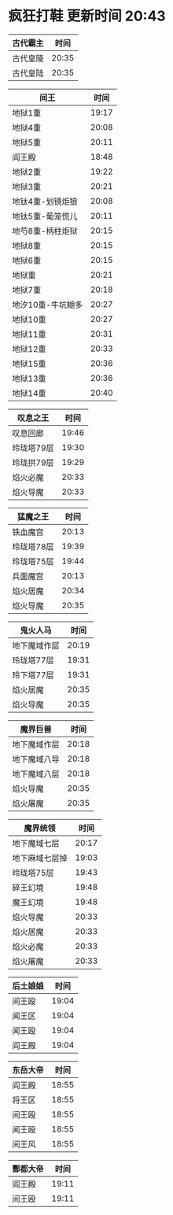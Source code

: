 # 疯狂打鞋 更新时间 20:43

| 古代霸主   | 时间    |
|--------|-------|
| 古代皇陵 | 20:35 |
| 古代皇陆 | 20:35 |

| 间王   | 时间    |
|--------|-------|
| 地狱1重 | 19:17 |
| 地狱4重 | 20:08 |
| 地狱5重 | 20:11 |
| 阎王殿 | 18:48 |
| 地狱2重 | 19:22 |
| 地狱3重 | 20:21 |
| 地钛4重-划镜炬狼 | 20:08 |
| 地钛5重-葡笼慌儿 | 20:11 |
| 地芍8重-柄柱炬狱 | 20:15 |
| 地狱8重 | 20:15 |
| 地狱6重 | 20:15 |
| 地狱重 | 20:21 |
| 地狱7重 | 20:18 |
| 地汐10重-牛坑糊多 | 20:27 |
| 地狱10重 | 20:27 |
| 地狱11重 | 20:31 |
| 地狱12重 | 20:33 |
| 地狱15重 | 20:36 |
| 地狱13重 | 20:36 |
| 地狱14重 | 20:40 |

| 叹息之王   | 时间    |
|--------|-------|
| 叹息回廊 | 19:46 |
| 玲珑塔79层 | 19:30 |
| 玲珑拱79层 | 19:29 |
| 焰火必魔 | 20:33 |
| 焰火导魔 | 20:33 |

| 猛魔之王   | 时间    |
|--------|-------|
| 铁血魔宫 | 20:13 |
| 玲珑塔78层 | 19:39 |
| 玲珑塔75层 | 19:44 |
| 兵面魔宫 | 20:13 |
| 焰火居魔 | 20:34 |
| 焰火导魔 | 20:35 |

| 鬼火人马   | 时间    |
|--------|-------|
| 地下魔域作层 | 20:19 |
| 玲珑塔77层 | 19:31 |
| 玲下塔77层 | 19:31 |
| 焰火居魔 | 20:35 |
| 焰火导魔 | 20:35 |

| 魔界巨兽   | 时间    |
|--------|-------|
| 地下魔域作层 | 20:18 |
| 地下魔域八导 | 20:18 |
| 地下魔域八层 | 20:18 |
| 焰火导魔 | 20:35 |
| 焰火屠魔 | 20:35 |

| 魔界统领   | 时间    |
|--------|-------|
| 地下魔域七层 | 20:17 |
| 地下麻域七层掉 | 19:03 |
| 玲珑塔75层 | 19:43 |
| 碎王幻境 | 19:48 |
| 魔王幻境 | 19:48 |
| 焰火导魔 | 20:33 |
| 焰火居魔 | 20:33 |
| 焰火必魔 | 20:33 |
| 焰火屠魔 | 20:33 |

| 后土娘娘   | 时间    |
|--------|-------|
| 间王殴 | 19:04 |
| 闻王区 | 19:04 |
| 闻王殴 | 19:04 |
| 阎王殿 | 19:04 |

| 东岳大帝   | 时间    |
|--------|-------|
| 阎王殿 | 18:55 |
| 将王区 | 18:55 |
| 间王殴 | 18:55 |
| 闻王殴 | 18:55 |
| 间王风 | 18:55 |

| 酆都大帝   | 时间    |
|--------|-------|
| 阎王殿 | 19:11 |
| 间王殴 | 19:11 |